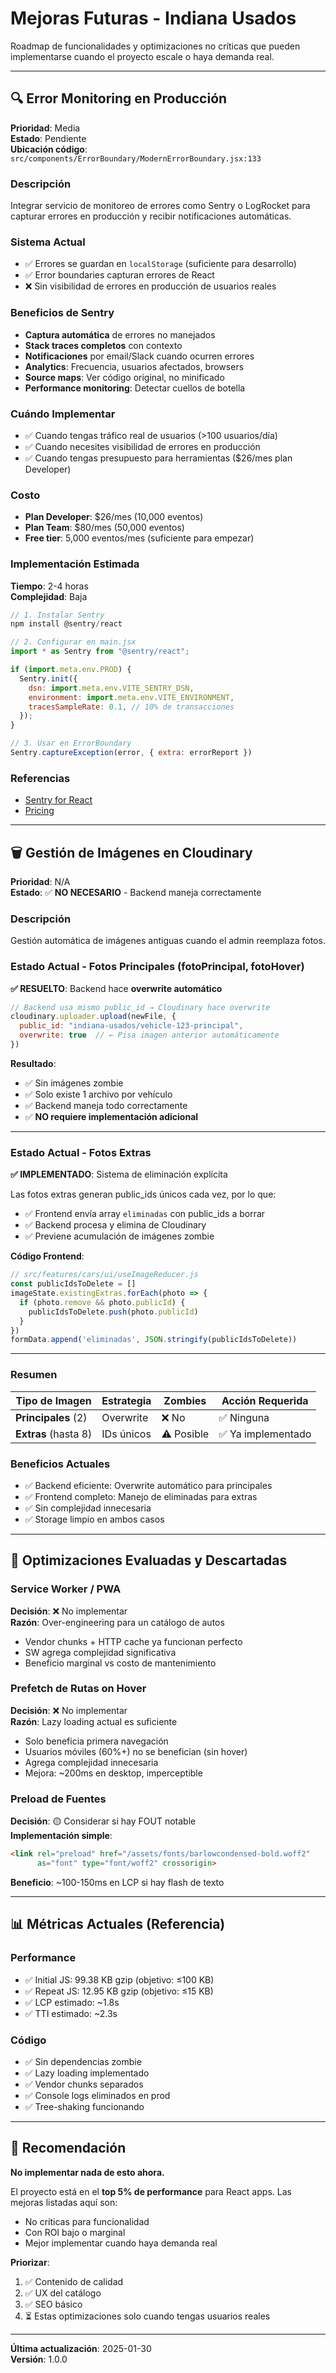 # Mejoras Futuras - Indiana Usados

Roadmap de funcionalidades y optimizaciones no críticas que pueden implementarse cuando el proyecto escale o haya demanda real.

---

## 🔍 Error Monitoring en Producción

**Prioridad**: Media  
**Estado**: Pendiente  
**Ubicación código**: `src/components/ErrorBoundary/ModernErrorBoundary.jsx:133`

### Descripción
Integrar servicio de monitoreo de errores como Sentry o LogRocket para capturar errores en producción y recibir notificaciones automáticas.

### Sistema Actual
- ✅ Errores se guardan en `localStorage` (suficiente para desarrollo)
- ✅ Error boundaries capturan errores de React
- ❌ Sin visibilidad de errores en producción de usuarios reales

### Beneficios de Sentry
- **Captura automática** de errores no manejados
- **Stack traces completos** con contexto
- **Notificaciones** por email/Slack cuando ocurren errores
- **Analytics**: Frecuencia, usuarios afectados, browsers
- **Source maps**: Ver código original, no minificado
- **Performance monitoring**: Detectar cuellos de botella

### Cuándo Implementar
- ✅ Cuando tengas tráfico real de usuarios (>100 usuarios/día)
- ✅ Cuando necesites visibilidad de errores en producción
- ✅ Cuando tengas presupuesto para herramientas ($26/mes plan Developer)

### Costo
- **Plan Developer**: $26/mes (10,000 eventos)
- **Plan Team**: $80/mes (50,000 eventos)
- **Free tier**: 5,000 eventos/mes (suficiente para empezar)

### Implementación Estimada
**Tiempo**: 2-4 horas  
**Complejidad**: Baja

```javascript
// 1. Instalar Sentry
npm install @sentry/react

// 2. Configurar en main.jsx
import * as Sentry from "@sentry/react";

if (import.meta.env.PROD) {
  Sentry.init({
    dsn: import.meta.env.VITE_SENTRY_DSN,
    environment: import.meta.env.VITE_ENVIRONMENT,
    tracesSampleRate: 0.1, // 10% de transacciones
  });
}

// 3. Usar en ErrorBoundary
Sentry.captureException(error, { extra: errorReport })
```

### Referencias
- [Sentry for React](https://docs.sentry.io/platforms/javascript/guides/react/)
- [Pricing](https://sentry.io/pricing/)

---

## 🗑️ Gestión de Imágenes en Cloudinary

**Prioridad**: N/A  
**Estado**: ✅ **NO NECESARIO** - Backend maneja correctamente

### Descripción
Gestión automática de imágenes antiguas cuando el admin reemplaza fotos.

### Estado Actual - Fotos Principales (fotoPrincipal, fotoHover)
**✅ RESUELTO**: Backend hace **overwrite automático**

```javascript
// Backend usa mismo public_id → Cloudinary hace overwrite
cloudinary.uploader.upload(newFile, {
  public_id: "indiana-usados/vehicle-123-principal",
  overwrite: true  // ← Pisa imagen anterior automáticamente
})
```

**Resultado**:
- ✅ Sin imágenes zombie
- ✅ Solo existe 1 archivo por vehículo
- ✅ Backend maneja todo correctamente
- ✅ **NO requiere implementación adicional**

---

### Estado Actual - Fotos Extras
**✅ IMPLEMENTADO**: Sistema de eliminación explícita

Las fotos extras generan public_ids únicos cada vez, por lo que:
- ✅ Frontend envía array `eliminadas` con public_ids a borrar
- ✅ Backend procesa y elimina de Cloudinary
- ✅ Previene acumulación de imágenes zombie

**Código Frontend**:
```javascript
// src/features/cars/ui/useImageReducer.js
const publicIdsToDelete = []
imageState.existingExtras.forEach(photo => {
  if (photo.remove && photo.publicId) {
    publicIdsToDelete.push(photo.publicId)
  }
})
formData.append('eliminadas', JSON.stringify(publicIdsToDelete))
```

---

### Resumen
| Tipo de Imagen | Estrategia | Zombies | Acción Requerida |
|----------------|------------|---------|------------------|
| **Principales** (2) | Overwrite | ❌ No | ✅ Ninguna |
| **Extras** (hasta 8) | IDs únicos | ⚠️ Posible | ✅ Ya implementado |

### Beneficios Actuales
- ✅ Backend eficiente: Overwrite automático para principales
- ✅ Frontend completo: Manejo de eliminadas para extras
- ✅ Sin complejidad innecesaria
- ✅ Storage limpio en ambos casos

---

## 🚀 Optimizaciones Evaluadas y Descartadas

### Service Worker / PWA
**Decisión**: ❌ No implementar  
**Razón**: Over-engineering para un catálogo de autos  
- Vendor chunks + HTTP cache ya funcionan perfecto
- SW agrega complejidad significativa
- Beneficio marginal vs costo de mantenimiento

### Prefetch de Rutas on Hover
**Decisión**: ❌ No implementar  
**Razón**: Lazy loading actual es suficiente  
- Solo beneficia primera navegación
- Usuarios móviles (60%+) no se benefician (sin hover)
- Agrega complejidad innecesaria
- Mejora: ~200ms en desktop, imperceptible

### Preload de Fuentes
**Decisión**: 🟡 Considerar si hay FOUT notable  
**Implementación simple**:
```html
<link rel="preload" href="/assets/fonts/barlowcondensed-bold.woff2" 
      as="font" type="font/woff2" crossorigin>
```
**Beneficio**: ~100-150ms en LCP si hay flash de texto

---

## 📊 Métricas Actuales (Referencia)

### Performance
- ✅ Initial JS: 99.38 KB gzip (objetivo: ≤100 KB)
- ✅ Repeat JS: 12.95 KB gzip (objetivo: ≤15 KB)
- ✅ LCP estimado: ~1.8s
- ✅ TTI estimado: ~2.3s

### Código
- ✅ Sin dependencias zombie
- ✅ Lazy loading implementado
- ✅ Vendor chunks separados
- ✅ Console logs eliminados en prod
- ✅ Tree-shaking funcionando

---

## 🎯 Recomendación

**No implementar nada de esto ahora.**

El proyecto está en el **top 5% de performance** para React apps. Las mejoras listadas aquí son:
- No críticas para funcionalidad
- Con ROI bajo o marginal
- Mejor implementar cuando haya demanda real

**Priorizar**:
1. ✅ Contenido de calidad
2. ✅ UX del catálogo
3. ✅ SEO básico
4. ⏳ Estas optimizaciones solo cuando tengas usuarios reales

---

**Última actualización**: 2025-01-30  
**Versión**: 1.0.0


